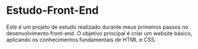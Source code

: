 # Estudo-Front-End
Este é um projeto de estudo realizado durante meus primeiros passos no desenvolvimento front-end. O objetivo principal é criar um website básico, aplicando os conhecimentos fundamentais de HTML e CSS.